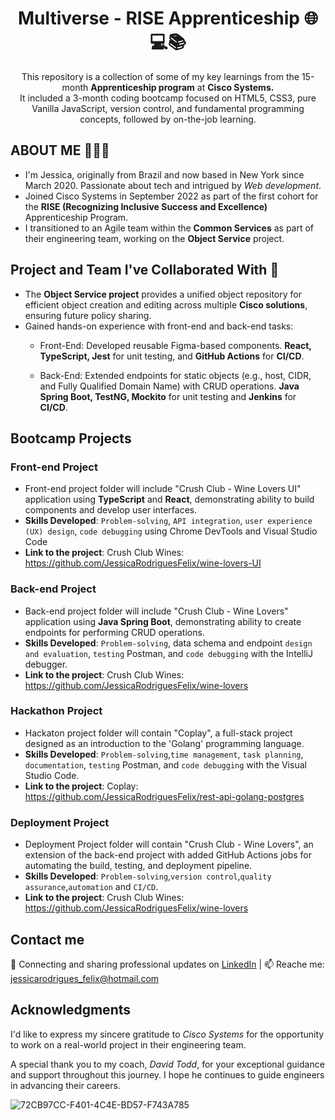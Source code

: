 <h1 align="center"> Multiverse - RISE Apprenticeship 🌐💻📚</h1>

</div>
<p align="center">
This repository is a collection of some of my key learnings from the 15-month <strong>Apprenticeship program</strong> at <strong>Cisco Systems.</strong></br>
It included a 3-month coding bootcamp focused on HTML5, CSS3, pure Vanilla JavaScript, version control, and fundamental programming concepts, followed by on-the-job learning.
</p>

## ABOUT ME 👩🏻‍💻
- I'm Jessica, originally from Brazil and now based in New York since March 2020. Passionate about tech and intrigued by *Web development*.
- Joined Cisco Systems in September 2022 as part of the first cohort for the **RISE (Recognizing Inclusive Success and Excellence)** Apprenticeship Program.
- I transitioned to an Agile team within the **Common Services** as part of their engineering team, working on the **Object Service** project.

## Project and Team I've Collaborated With 🤝
- The **Object Service project** provides a unified object repository for efficient object creation and editing across multiple **Cisco solutions**, ensuring future policy sharing.
- Gained hands-on experience with front-end and back-end tasks:
  - Front-End: Developed reusable Figma-based components. **React, TypeScript, Jest** for unit testing, and **GitHub Actions** for **CI/CD**.
    
  - Back-End: Extended endpoints for static objects (e.g., host, CIDR, and Fully Qualified Domain Name) with CRUD operations. **Java Spring Boot, TestNG, Mockito** for unit testing and **Jenkins** for **CI/CD**.

## Bootcamp Projects
### Front-end Project
 -   Front-end project folder will include "Crush Club - Wine Lovers UI" application using **TypeScript** and **React**, demonstrating ability to build components and develop user interfaces. 
 -   **Skills Developed**: `Problem-solving`, `API integration`, `user experience (UX) design`, `code debugging` using Chrome DevTools and Visual Studio Code
 -   **Link to the project**: Crush Club Wines: https://github.com/JessicaRodriguesFelix/wine-lovers-UI
### Back-end Project
 -   Back-end project folder will include "Crush Club - Wine Lovers" application using **Java Spring Boot**, demonstrating ability to create endpoints for performing CRUD operations. 
 -   **Skills Developed**: `Problem-solving`, data schema and endpoint `design and evaluation`, `testing` Postman, and `code debugging` with the IntelliJ debugger.
 -   **Link to the project**: Crush Club Wines: https://github.com/JessicaRodriguesFelix/wine-lovers
### Hackathon Project
 -  Hackaton project folder will contain "Coplay", a full-stack project designed as an introduction to the 'Golang' programming language.
 -  **Skills Developed**: `Problem-solving`,`time management`, `task planning`, `documentation`, `testing` Postman, and `code debugging` with the Visual Studio Code.
 -  **Link to the project**: Coplay: https://github.com/JessicaRodriguesFelix/rest-api-golang-postgres
### Deployment Project
 -  Deployment Project folder will contain "Crush Club - Wine Lovers", an extension of the back-end project with added GitHub Actions jobs for automating the build, testing, and deployment pipeline.
 -  **Skills Developed**: `Problem-solving`,`version control`,`quality assurance`,`automation` and `CI/CD`.
 -  **Link to the project**: Crush Club Wines: https://github.com/JessicaRodriguesFelix/wine-lovers

## Contact me
   💼 Connecting and sharing professional updates on [LinkedIn](https://www.linkedin.com/in/jessica-rodrigues-dlouhy/)  | 
   📫  Reache me: jessicarodrigues_felix@hotmail.com

## Acknowledgments
I'd like to express my sincere gratitude to *Cisco Systems* for the opportunity to work on a real-world project in their engineering team.

A special thank you to my coach, *David Todd*, for your exceptional guidance and support throughout this journey. I hope he continues to guide engineers in advancing their careers.

![72CB97CC-F401-4C4E-BD57-F743A785](https://github.com/JessicaRodriguesFelix/final-portfolio-multiverse-apprenticeship/assets/40796998/38eb6d9e-ce2d-457d-a3b3-22ebc407bf42)


